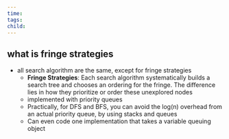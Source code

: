 ```yaml
---
time: 
tags: 
child:
---
```

## what is fringe strategies
- all search algorithm are the same, except for fringe strategies
	- **Fringe Strategies**: Each search algorithm systematically builds a search tree and chooses an ordering for the fringe. The difference lies in how they prioritize or order these unexplored nodes
	- implemented with priority queues
	- Practically, for DFS and BFS, you can avoid the log(n) overhead from an actual priority queue, by using stacks and queues
	- Can even code one implementation that takes a variable queuing object